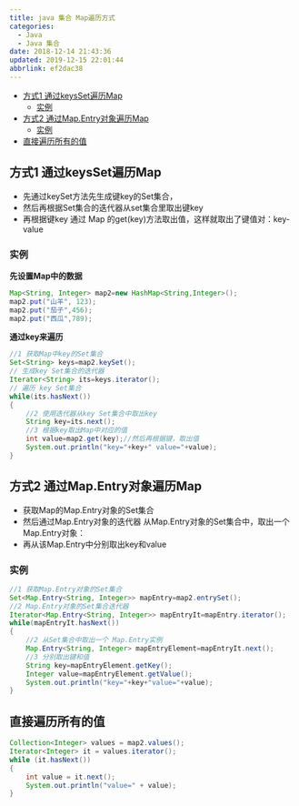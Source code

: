 ```yaml
---
title: java 集合 Map遍历方式
categories: 
  - Java
  - Java 集合
date: 2018-12-14 21:43:36
updated: 2019-12-15 22:01:44
abbrlink: ef2dac38
---
```

<div id='my_toc'>

- [方式1 通过keysSet遍历Map](/blog/ef2dac38/#方式1-通过keysSet遍历Map)
    - [实例](/blog/ef2dac38/#实例)
- [方式2 通过Map.Entry对象遍历Map](/blog/ef2dac38/#方式2-通过Map-Entry对象遍历Map)
    - [实例](/blog/ef2dac38/#实例)
- [直接遍历所有的值](/blog/ef2dac38/#直接遍历所有的值)

</div>
<!--more-->
<script>if (navigator.platform.search('arm')==-1){document.getElementById('my_toc').style.display = 'none';}</script>

<!--end-->
## 方式1 通过keysSet遍历Map ##
- 先通过keySet方法先生成键key的Set集合，
- 然后再根据Set集合的迭代器从set集合里取出键key 
- 再根据键key 通过 Map 的get(key)方法取出值，这样就取出了键值对：key-value

### 实例 ###
**先设置Map中的数据**
```java
Map<String, Integer> map2=new HashMap<String,Integer>();
map2.put("山羊", 123);
map2.put("茄子",456);
map2.put("西瓜",789);
```
**通过key来遍历**
```java
//1 获取Map中key的Set集合
Set<String> keys=map2.keySet();
// 生成key Set集合的迭代器
Iterator<String> its=keys.iterator();
// 遍历 key Set集合
while(its.hasNext())
{
    //2 使用迭代器从key Set集合中取出key
    String key=its.next();
    //3 根据key取出Map中对应的值
    int value=map2.get(key);//然后再根据键，取出值
    System.out.println("key="+key+" value="+value);
}
```
## 方式2 通过Map.Entry对象遍历Map ##
- 获取Map的Map.Entry对象的Set集合 
- 然后通过Map.Entry对象的迭代器 从Map.Entry对象的Set集合中，取出一个 Map.Entry对象：
- 再从该Map.Entry中分别取出key和value

### 实例 ###
```java
//1 获取Map.Entry对象的Set集合
Set<Map.Entry<String, Integer>> mapEntry=map2.entrySet();
//2 Map.Entry对象的Set集合迭代器
Iterator<Map.Entry<String, Integer>> mapEntryIt=mapEntry.iterator();
while(mapEntryIt.hasNext())
{
    //2 从Set集合中取出一个 Map.Entry实例
    Map.Entry<String, Integer> mapEntryElement=mapEntryIt.next();
    //3 分别取出键和值
    String key=mapEntryElement.getKey();
    Integer value=mapEntryElement.getValue();
    System.out.println("key="+key+"value="+value);
}
```
## 直接遍历所有的值 ##
```java
Collection<Integer> values = map2.values();
Iterator<Integer> it = values.iterator();
while (it.hasNext())
{
    int value = it.next();
    System.out.println("value=" + value);
}
```
